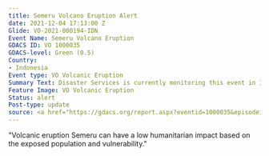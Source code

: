 ```yaml
---
title: Semeru Volcano Eruption Alert
date: 2021-12-04 17:13:00 Z
Glide: VO-2021-000194-IDN
Event Name: Semeru Volcano Eruption
GDACS ID: VO 1000035
GDACS-level: Green (0.5)
Country:
- Indonesia
Event type: VO Volcanic Eruption
Summary Text: Disaster Services is currently monitoring this event in Indonesia.
Feature Image: VO Volcanic Eruption
Status: alert
Post-type: update
source: <a href="https://gdacs.org/report.aspx?eventid=1000035&episodeid=1&eventtype=VO"_blank">GDACS</a>
---
```


"Volcanic eruption Semeru can have a low humanitarian impact based on the exposed population and vulnerability."